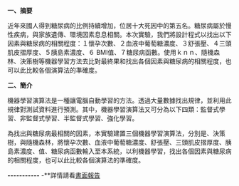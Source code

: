 **一、摘要**

近年來國人得到糖尿病的比例持續增加，位居十大死因中的第五名。糖尿病屬於慢性疾病，與家族遺傳、環境因素息息相關。本次實驗，我們將設計程式以找出以下因素與糖尿病的相關程度：１懷孕次數、２血液中葡萄糖濃度、３舒張壓、４三頭肌皮摺厚度、５胰島素濃度、６ BMI值、７糖尿病函數。使用ｋｎｎ、隨機森林、決策樹等機器學習方法去比對最終果和找出各個因素與糖尿病的相關程度，也可以此比較各個演算法的準確度。

**二、簡介**

機器學習演算法是一種讓電腦自動學習的方法。透過大量數據找出規律，並利用此規律對測試資料進行預測。其中，機器學習演算法又可分為以下四類：監督式學習、非監督式學習、半監督式學習、強化學習。

為找出與糖尿病最相關的因素，本實驗建置三個機器學習演算法，分別是、決策樹，與隨機森林，將懷孕次數、血液中葡萄糖濃度、舒張壓、三頭肌皮摺厚度、胰島素濃度、值、糖尿病函數輸入至本系統，以利機器學習，找出各個因素與糖尿病的相關程度，也可以此比較各個演算法的準確度。

**-----------**
-**詳情請看[書面報告]([https://example.com](https://github.com/ChingJuYeh/DataMining/blob/main/%E6%9B%B8%E9%9D%A2%E5%A0%B1%E5%91%8A.docx))
